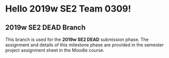 # Hello 2019w SE2 Team 0309!

## 2019w SE2 DEAD Branch

This branch is used for the **2019w SE2 DEAD** submission phase.
The assignment and details of this milestone phase are provided in the semester project assignment sheet in the Moodle course.
